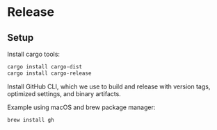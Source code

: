 # Release

## Setup

Install cargo tools:

```sh
cargo install cargo-dist
cargo install cargo-release
```

Install GitHub CLI, which we use to build and release with version tags, optimized settings, and binary artifacts.

Example using macOS and brew package manager:

```sh
brew install gh
```
